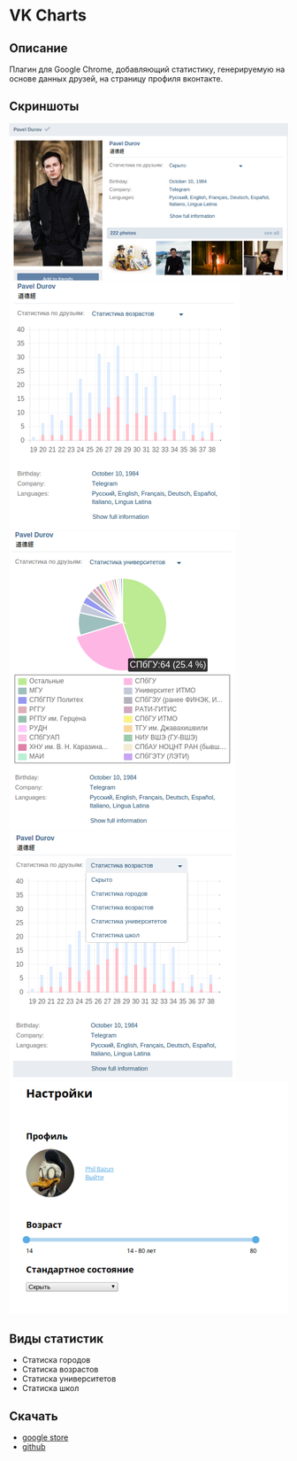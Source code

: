 # VK Charts
## Описание
Плагин для Google Chrome, добавляющий статистику, генерируемую на основе данных друзей, на страницу профиля вконтакте.

## Скриншоты
![Превью](/.screenshots/Screenshot-1.png?raw=true "Превью")
![Статистика возрастов](/.screenshots/Screenshot-2.png?raw=true "Статистика возрастов")
![Статистика университетов](/.screenshots/Screenshot-3.png?raw=true "Статистика университетов")
![Меню](/.screenshots/Screenshot-4.png?raw=true "Меню")
![Настройки](/.screenshots/Screenshot-5.png?raw=true "Настройки")

## Виды статистик
* Статиска городов
* Статиска возрастов
* Статиска университетов
* Статиска школ

## Скачать
* [google store](https://chrome.google.com/webstore/detail/vk-charts/mbbonpdbhkfpcddfojmigibngoiamloo)
* [github](https://github.com/Phil9l/vk-friends-statistics/releases)
